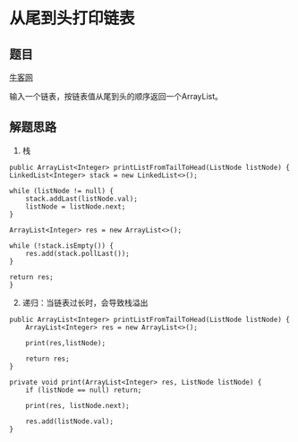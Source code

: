 # 从尾到头打印链表

## 题目

[牛客网](https://www.nowcoder.com/practice/d0267f7f55b3412ba93bd35cfa8e8035?tpId=13&tqId=11156&tPage=1&rp=1&ru=/ta/coding-interviews&qru=/ta/coding-interviews/question-ranking)

输入一个链表，按链表值从尾到头的顺序返回一个ArrayList。

## 解题思路

  1. 栈

```
public ArrayList<Integer> printListFromTailToHead(ListNode listNode) {
LinkedList<Integer> stack = new LinkedList<>();

while (listNode != null) {
    stack.addLast(listNode.val);
    listNode = listNode.next;
}

ArrayList<Integer> res = new ArrayList<>();

while (!stack.isEmpty()) {
    res.add(stack.pollLast());
}

return res;
}
```

  2. 递归：当链表过长时，会导致栈溢出

```
public ArrayList<Integer> printListFromTailToHead(ListNode listNode) {
    ArrayList<Integer> res = new ArrayList<>();

    print(res,listNode);

    return res;
}

private void print(ArrayList<Integer> res, ListNode listNode) {
    if (listNode == null) return;

    print(res, listNode.next);

    res.add(listNode.val);
}
```
